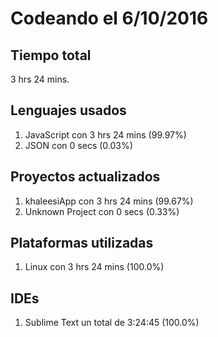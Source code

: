 # Codeando el 6/10/2016

## Tiempo total
3 hrs 24 mins.

## Lenguajes usados
1. JavaScript con 3 hrs 24 mins (99.97%)
1. JSON con 0 secs (0.03%)

## Proyectos actualizados
1. khaleesiApp con 3 hrs 24 mins (99.67%)
1. Unknown Project con 0 secs (0.33%)

## Plataformas utilizadas
1. Linux con 3 hrs 24 mins (100.0%)

## IDEs
1. Sublime Text un total de 3:24:45 (100.0%)
